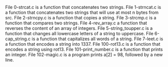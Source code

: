 File 0-strcat.c is a function that concatenates two strings.
File 1-strncat.c is a function that concatenates two strings that will use at most n bytes from src.
File 2-strncpy.c is a function that copies a string.
File 3-strcmp.c is a function that compares two strings.
File 4-rev_array.c a function that reverses the content of an array of integers.
File 5-string_toupper.c is a function that changes all lowercase letters of a string to uppercase.
File 6-cap_string.c is a function that capitalizes all words of a string.
File 7-leet.c is a function that encodes a string into 1337.
File 100-rot13.c is a function that encodes a string using rot13.
File 101-print_number.c is a function that prints an integer.
File 102-magic.c is a program prints a[2] = 98, followed by a new line.
